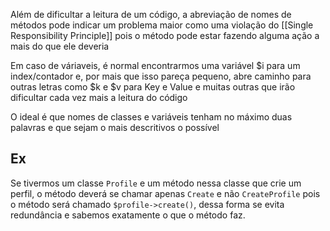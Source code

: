 Além de dificultar a leitura de um código, a abreviação de nomes de métodos pode indicar um problema maior como uma violação do [[Single Responsibility Principle]] pois o método pode estar fazendo alguma ação a mais do que ele deveria

Em caso de váriaveis, é normal encontrarmos uma variável $i para um index/contador e, por mais que isso pareça pequeno, abre caminho para outras letras como $k e $v para Key e Value e muitas outras que irão dificultar cada vez mais a leitura do código

O ideal é que nomes de classes e variáveis tenham no máximo duas palavras e que sejam o mais descritivos o possível


## Ex

Se tivermos um classe ``Profile`` e um método nessa classe que crie um perfil, o método deverá se chamar apenas ``Create`` e não ``CreateProfile`` pois o método será chamado ``$profile->create()``, dessa forma se evita redundância e sabemos exatamente o que o método faz.